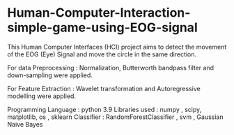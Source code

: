 # Human-Computer-Interaction-simple-game-using-EOG-signal

This Human Computer Interfaces (HCI) project aims to detect the movement of the EOG (Eye) Signal and move the circle in the same direction.

For data Preprocessing :
Normalization, Butterworth bandpass filter and down-sampling were applied. 

For Feature Extraction : 
Wavelet transformation and Autoregressive modelling were applied.

Programming Language : python 3.9
Libraries used : numpy , scipy, matplotlib, os , sklearn
Classifier : RandomForestClassifier , svm , Gaussian Naive Bayes
